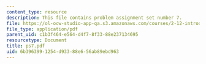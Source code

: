 ```yaml
---
content_type: resource
description: This file contains problem assignment set number 7.
file: https://ol-ocw-studio-app-qa.s3.amazonaws.com/courses/2-12-introduction-to-robotics-fall-2005/6b3963991254d93388e656ab89ebd963_ps7.pdf
file_type: application/pdf
parent_uid: c1b3f464-e564-d4f7-8f33-88e237134695
resourcetype: Document
title: ps7.pdf
uid: 6b396399-1254-d933-88e6-56ab89ebd963
---
```

